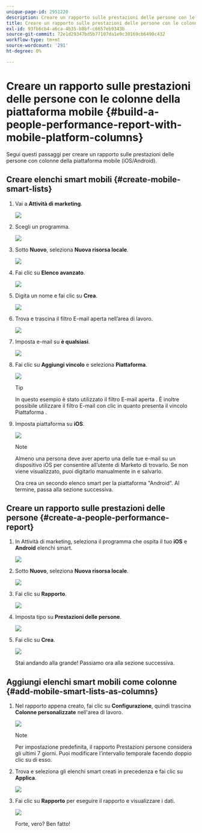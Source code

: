 ```yaml
---
unique-page-id: 2951220
description: Creare un rapporto sulle prestazioni delle persone con le colonne della piattaforma mobile - Marketo Docs - Documentazione del prodotto
title: Creare un rapporto sulle prestazioni delle persone con le colonne della piattaforma mobile
exl-id: 93fb6cb4-a6ca-4b35-b8bf-c6657eb9343b
source-git-commit: 72e1d29347bd5b77107da1e9c30169cb6490c432
workflow-type: tm+mt
source-wordcount: '291'
ht-degree: 0%

---
```


# Creare un rapporto sulle prestazioni delle persone con le colonne della piattaforma mobile {#build-a-people-performance-report-with-mobile-platform-columns}

Segui questi passaggi per creare un rapporto sulle prestazioni delle persone con colonne della piattaforma mobile (iOS/Android).

## Creare elenchi smart mobili {#create-mobile-smart-lists}

1. Vai a **Attività di marketing**.

   ![](assets/ma.png)

1. Scegli un programma.

   ![](assets/two-1.png)

1. Sotto **Nuovo**, seleziona **Nuova risorsa locale**.

   ![](assets/three-1.png)

1. Fai clic su **Elenco avanzato**.

   ![](assets/four-1.png)

1. Digita un nome e fai clic su **Crea**.

   ![](assets/five-1.png)

1. Trova e trascina il filtro E-mail aperta nell’area di lavoro.

   ![](assets/six-1.png)

1. Imposta e-mail su **è qualsiasi**.

   ![](assets/seven.png)

1. Fai clic su **Aggiungi vincolo** e seleziona **Piattaforma**.

   ![](assets/eight.png)

   >[!TIP]
   >
   >In questo esempio è stato utilizzato il filtro E-mail aperta . È inoltre possibile utilizzare il filtro E-mail con clic in quanto presenta il vincolo Piattaforma .

1. Imposta piattaforma su **iOS**.

   ![](assets/nine.png)

   >[!NOTE]
   >
   >Almeno una persona deve aver aperto una delle tue e-mail su un dispositivo iOS per consentire all’utente di Marketo di trovarlo. Se non viene visualizzato, puoi digitarlo manualmente in e salvarlo.

   Ora crea un secondo elenco smart per la piattaforma &quot;Android&quot;. Al termine, passa alla sezione successiva.

## Creare un rapporto sulle prestazioni delle persone {#create-a-people-performance-report}

1. In Attività di marketing, seleziona il programma che ospita il tuo **iOS** e **Android** elenchi smart.

   ![](assets/ten.png)

1. Sotto **Nuovo**, seleziona **Nuova risorsa locale**.

   ![](assets/eleven.png)

1. Fai clic su **Rapporto**.

   ![](assets/twelve.png)

1. Imposta tipo su **Prestazioni delle persone**.

   ![](assets/thirteen.png)

1. Fai clic su **Crea**.

   ![](assets/fourteen.png)

   Stai andando alla grande! Passiamo ora alla sezione successiva.

## Aggiungi elenchi smart mobili come colonne {#add-mobile-smart-lists-as-columns}

1. Nel rapporto appena creato, fai clic su **Configurazione**, quindi trascina **Colonne personalizzate** nell&#39;area di lavoro.

   ![](assets/fifteen.png)

   >[!NOTE]
   >
   >Per impostazione predefinita, il rapporto Prestazioni persone considera gli ultimi 7 giorni. Puoi modificare l’intervallo temporale facendo doppio clic su di esso.

1. Trova e seleziona gli elenchi smart creati in precedenza e fai clic su **Applica**.

   ![](assets/sixteen.png)

1. Fai clic su **Rapporto** per eseguire il rapporto e visualizzare i dati.

   ![](assets/seventeen.png)

   Forte, vero? Ben fatto!
